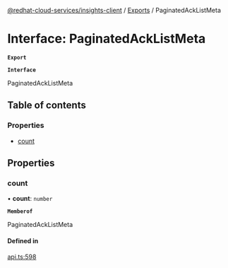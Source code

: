 [@redhat-cloud-services/insights-client](../README.md) / [Exports](../modules.md) / PaginatedAckListMeta

# Interface: PaginatedAckListMeta

**`Export`**

**`Interface`**

PaginatedAckListMeta

## Table of contents

### Properties

- [count](PaginatedAckListMeta.md#count)

## Properties

### count

• **count**: `number`

**`Memberof`**

PaginatedAckListMeta

#### Defined in

[api.ts:598](https://github.com/RedHatInsights/javascript-clients/blob/master/packages/insights/api.ts#L598)
